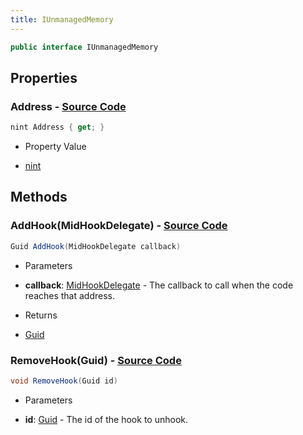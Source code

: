 ```yaml
---
title: IUnmanagedMemory
---
```


```csharp
public interface IUnmanagedMemory
```

## Properties

### **Address** - [Source Code](https://github.com/swiftly-solution/swiftlys2/blob/main/managed/src/SwiftlyS2.Shared/Modules/Memory/IUnmanagedMemory.cs#L42)

```csharp
nint Address { get; }
```

- Property Value

- [nint](https://learn.microsoft.com/dotnet/api/system.intptr)

## Methods

### **AddHook(MidHookDelegate)** - [Source Code](https://github.com/swiftly-solution/swiftlys2/blob/main/managed/src/SwiftlyS2.Shared/Modules/Memory/IUnmanagedMemory.cs#L49)

```csharp
Guid AddHook(MidHookDelegate callback)
```

- Parameters

- **callback**: [MidHookDelegate](/docs/api/shared/memory/midhookdelegate) - The callback to call when the code reaches that address.

- Returns

- [Guid](https://learn.microsoft.com/dotnet/api/system.guid)

### **RemoveHook(Guid)** - [Source Code](https://github.com/swiftly-solution/swiftlys2/blob/main/managed/src/SwiftlyS2.Shared/Modules/Memory/IUnmanagedMemory.cs#L55)

```csharp
void RemoveHook(Guid id)
```

- Parameters

- **id**: [Guid](https://learn.microsoft.com/dotnet/api/system.guid) - The id of the hook to unhook.

